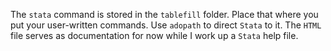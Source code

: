 The `stata` command is stored in the `tablefill` folder. Place that where you put your user-written commands. Use `adopath` to direct `Stata` to it. The `HTML` file serves as documentation for now while I work up a `Stata` help file. 
